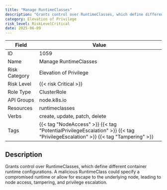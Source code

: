 ```yaml
---
title: "Manage RuntimeClasses"
description: "Grants control over RuntimeClasses, which define different container runtime configurations. A malicious RuntimeClass could specify a compromised runtime or allow for escape to the underlying node, leading to node access, tampering, and privilege escalation."
category: Elevation of Privilege
risk_level: RiskLevelCritical
date: 2025-06-09
---
```


| Field         | Value                                                                                                                         |
| ------------- | ----------------------------------------------------------------------------------------------------------------------------- |
| ID            | 1059                                                                                                                          |
| Name          | Manage RuntimeClasses                                                                                                         |
| Risk Category | Elevation of Privilege                                                                                                        |
| Risk Level    | {{< risk Critical >}}                                                                                                         |
| Role Type     | ClusterRole                                                                                                                   |
| API Groups    | node.k8s.io                                                                                                                   |
| Resources     | runtimeclasses                                                                                                                |
| Verbs         | create, update, patch, delete                                                                                                 |
| Tags          | {{< tag "NodeAccess" >}} {{< tag "PotentialPrivilegeEscalation" >}} {{< tag "PrivilegeEscalation" >}} {{< tag "Tampering" >}} |

## Description

Grants control over RuntimeClasses, which define different container runtime configurations. A malicious RuntimeClass could specify a compromised runtime or allow for escape to the underlying node, leading to node access, tampering, and privilege escalation.
